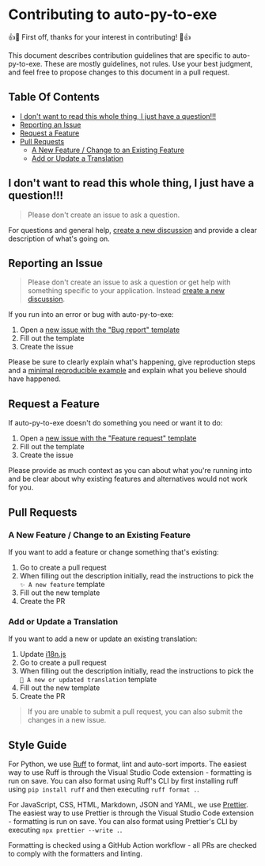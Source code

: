 # Contributing to auto-py-to-exe

👍🎉 First off, thanks for your interest in contributing! 🎉👍

This document describes contribution guidelines that are specific to auto-py-to-exe. These are mostly guidelines, not rules. Use your best judgment, and feel free to propose changes to this document in a pull request.

## Table Of Contents

- [I don't want to read this whole thing, I just have a question!!!](#i-dont-want-to-read-this-whole-thing-i-just-have-a-question)
- [Reporting an Issue](#reporting-an-issue)
- [Request a Feature](#request-a-feature)
- [Pull Requests](#pull-requests)
  - [A New Feature / Change to an Existing Feature](#a-new-feature-change-to-an-existing-feature)
  - [Add or Update a Translation](#add-or-update-a-translation)

## I don't want to read this whole thing, I just have a question!!!

> Please don't create an issue to ask a question.

For questions and general help, [create a new discussion](https://github.com/brentvollebregt/auto-py-to-exe/discussions/new/choose) and provide a clear description of what's going on.

## Reporting an Issue

> Please don't create an issue to ask a question or get help with something specific to your application. Instead [create a new discussion](https://github.com/brentvollebregt/auto-py-to-exe/discussions/new/choose).

If you run into an error or bug with auto-py-to-exe:

1. Open a [new issue with the "Bug report" template](https://github.com/brentvollebregt/auto-py-to-exe/issues/new?template=bug_report.md)
2. Fill out the template
3. Create the issue

Please be sure to clearly explain what's happening, give reproduction steps and a [minimal reproducible example](https://stackoverflow.com/help/minimal-reproducible-example) and explain what you believe should have happened.

## Request a Feature

If auto-py-to-exe doesn't do something you need or want it to do:

1. Open a [new issue with the "Feature request" template](https://github.com/brentvollebregt/auto-py-to-exe/issues/new?template=feature_request.md)
2. Fill out the template
3. Create the issue

Please provide as much context as you can about what you're running into and be clear about why existing features and alternatives would not work for you.

## Pull Requests

### A New Feature / Change to an Existing Feature

If you want to add a feature or change something that's existing:

1. Go to create a pull request
2. When filling out the description initially, read the instructions to pick the `✨ A new feature` template
3. Fill out the new template
4. Create the PR

### Add or Update a Translation

If you want to add a new or update an existing translation:

1. Update [i18n.js](https://github.com/brentvollebregt/auto-py-to-exe/blob/master/auto_py_to_exe/web/js/i18n.js)
2. Go to create a pull request
3. When filling out the description initially, read the instructions to pick the `📄 A new or updated translation` template
4. Fill out the new template
5. Create the PR

> If you are unable to submit a pull request, you can also submit the changes in a new issue.

## Style Guide

For Python, we use [Ruff](https://github.com/astral-sh/ruff) to format, lint and auto-sort imports. The easiest way to use Ruff is through the Visual Studio Code extension - formatting is run on save. You can also format using Ruff's CLI by first installing ruff using `pip install ruff` and then executing `ruff format .`.

For JavaScript, CSS, HTML, Markdown, JSON and YAML, we use [Prettier](https://prettier.io/). The easiest way to use Prettier is through the Visual Studio Code extension - formatting is run on save. You can also format using Prettier's CLI by executing `npx prettier --write .`.

Formatting is checked using a GitHub Action workflow - all PRs are checked to comply with the formatters and linting.
